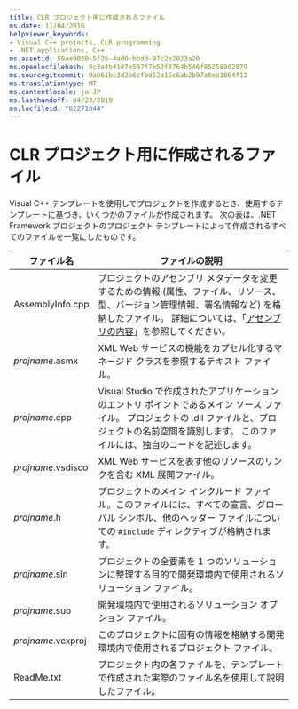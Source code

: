 ```yaml
---
title: CLR プロジェクト用に作成されるファイル
ms.date: 11/04/2016
helpviewer_keywords:
- Visual C++ projects, CLR programming
- .NET applications, C++
ms.assetid: 59ae9020-5f26-4ad0-bbdd-97c2e2023a20
ms.openlocfilehash: 8c3e4b4187e507f7e52f8764b546f85258902879
ms.sourcegitcommit: 0ab61bc3d2b6cfbd52a16c6ab2b97a8ea1864f12
ms.translationtype: MT
ms.contentlocale: ja-JP
ms.lasthandoff: 04/23/2019
ms.locfileid: "62271044"
---
```

# <a name="files-created-for-clr-projects"></a>CLR プロジェクト用に作成されるファイル

Visual C++ テンプレートを使用してプロジェクトを作成するとき、使用するテンプレートに基づき、いくつかのファイルが作成されます。 次の表は、.NET Framework プロジェクトのプロジェクト テンプレートによって作成されるすべてのファイルを一覧にしたものです。

|ファイル名|ファイルの説明|
|---------------|----------------------|
|AssemblyInfo.cpp|プロジェクトのアセンブリ メタデータを変更するための情報 (属性、ファイル、リソース、型、バージョン管理情報、署名情報など) を格納したファイル。 詳細については、「[アセンブリの内容](/dotnet/framework/app-domains/assembly-contents)」を参照してください。|
|*projname*.asmx|XML Web サービスの機能をカプセル化するマネージド クラスを参照するテキスト ファイル。|
|*projname*.cpp|Visual Studio で作成されたアプリケーションのエントリ ポイントであるメイン ソース ファイル。 プロジェクトの .dll ファイルと、プロジェクトの名前空間を識別します。 このファイルには、独自のコードを記述します。|
|*projname*.vsdisco|XML Web サービスを表す他のリソースのリンクを含む XML 展開ファイル。|
|*projname*.h|プロジェクトのメイン インクルード ファイル。このファイルには、すべての宣言、グローバル シンボル、他のヘッダー ファイルについての `#include` ディレクティブが格納されます。|
|*projname*.sln|プロジェクトの全要素を 1 つのソリューションに整理する目的で開発環境内で使用されるソリューション ファイル。|
|*projname*.suo|開発環境内で使用されるソリューション オプション ファイル。|
|*projname*.vcxproj|このプロジェクトに固有の情報を格納する開発環境内で使用されるプロジェクト ファイル。|
|ReadMe.txt|プロジェクト内の各ファイルを、テンプレートで作成された実際のファイル名を使用して説明したファイル。|